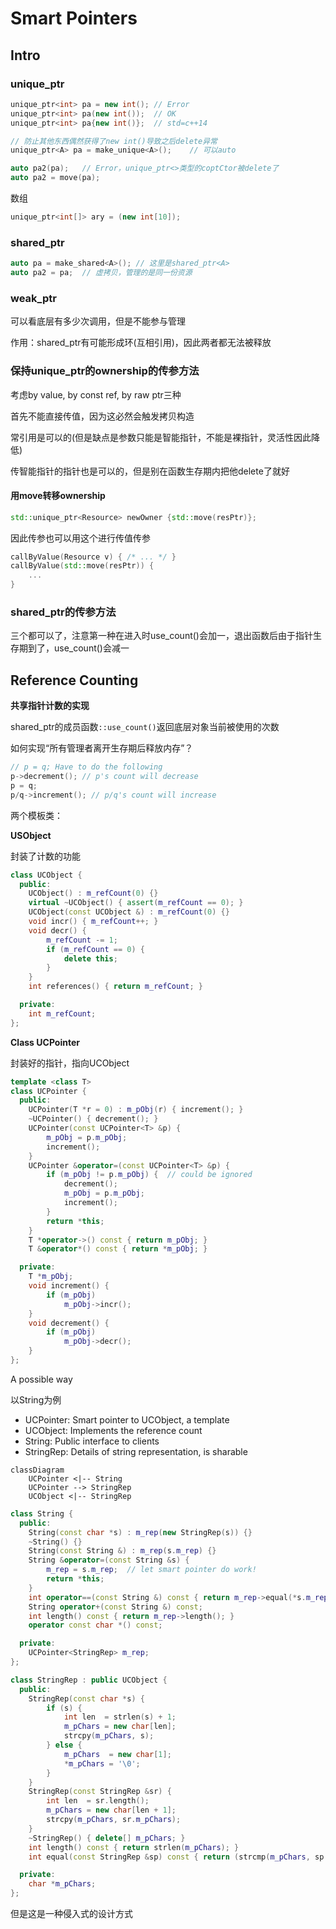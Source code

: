 # Smart Pointers

## Intro

### unique_ptr

```cpp
unique_ptr<int> pa = new int();	// Error
unique_ptr<int> pa(new int());	// OK
unique_ptr<int> pa{new int()};	// std=c++14

// 防止其他东西偶然获得了new int()导致之后delete异常
unique_ptr<A> pa = make_unique<A>();	// 可以auto

auto pa2(pa);	// Error，unique_ptr<>类型的coptCtor被delete了
auto pa2 = move(pa);
```

数组

```cpp
unique_ptr<int[]> ary = (new int[10]);
```



### shared_ptr

```cpp
auto pa = make_shared<A>();	// 这里是shared_ptr<A>
auto pa2 = pa;	// 虚拷贝，管理的是同一份资源
```

### weak_ptr

可以看底层有多少次调用，但是不能参与管理

作用：shared_ptr有可能形成环(互相引用)，因此两者都无法被释放

### 保持unique_ptr的ownership的传参方法

考虑by value, by const ref, by raw ptr三种

首先不能直接传值，因为这必然会触发拷贝构造

常引用是可以的(但是缺点是参数只能是智能指针，不能是裸指针，灵活性因此降低)

传智能指针的指针也是可以的，但是别在函数生存期内把他delete了就好

#### 用move转移ownership

```cpp
std::unique_ptr<Resource> newOwner {std::move(resPtr)};
```

因此传参也可以用这个进行传值传参

```cpp
callByValue(Resource v) { /* ... */ }
callByValue(std::move(resPtr)) {
    ...
}
```

### shared_ptr的传参方法

三个都可以了，注意第一种在进入时use_count()会加一，退出函数后由于指针生存期到了，use_count()会减一



## Reference Counting

**共享指针计数的实现**

shared_ptr的成员函数`::use_count()`返回底层对象当前被使用的次数

如何实现“所有管理者离开生存期后释放内存”？

```cpp
// p = q; Have to do the following
p->decrement(); // p's count will decrease
p = q;
p/q->increment(); // p/q's count will increase
```

两个模板类：

**USObject**

封装了计数的功能

```cpp
class UCObject {
  public:
    UCObject() : m_refCount(0) {}
    virtual ~UCObject() { assert(m_refCount == 0); }
    UCObject(const UCObject &) : m_refCount(0) {}
    void incr() { m_refCount++; }
    void decr() {
        m_refCount -= 1;
        if (m_refCount == 0) {
            delete this;
        }
    }
    int references() { return m_refCount; }

  private:
    int m_refCount;
};
```

**Class UCPointer**

封装好的指针，指向UCObject

```cpp
template <class T>
class UCPointer {
  public:
    UCPointer(T *r = 0) : m_pObj(r) { increment(); }
    ~UCPointer() { decrement(); }
    UCPointer(const UCPointer<T> &p) {
        m_pObj = p.m_pObj;
        increment();
    }
    UCPointer &operator=(const UCPointer<T> &p) {
        if (m_pObj != p.m_pObj) {  // could be ignored
            decrement();
            m_pObj = p.m_pObj;
            increment();
        }
        return *this;
    }
    T *operator->() const { return m_pObj; }
    T &operator*() const { return *m_pObj; }

  private:
    T *m_pObj;
    void increment() {
        if (m_pObj)
            m_pObj->incr();
    }
    void decrement() {
        if (m_pObj)
            m_pObj->decr();
    }
};
```

A possible way

以String为例

* UCPointer: Smart pointer to UCObject, a template
* UCObject: Implements the reference count
* String: Public interface to clients
* StringRep: Details of string representation, is sharable

```mermaid
classDiagram
    UCPointer <|-- String
    UCPointer --> StringRep
    UCObject <|-- StringRep
```

```cpp
class String {
  public:
    String(const char *s) : m_rep(new StringRep(s)) {}
    ~String() {}
    String(const String &) : m_rep(s.m_rep) {}
    String &operator=(const String &s) {
        m_rep = s.m_rep;  // let smart pointer do work!
        return *this;
    }
    int operator==(const String &) const { return m_rep->equal(*s.m_rep); }
    String operator+(const String &) const;
    int length() const { return m_rep->length(); }
    operator const char *() const;

  private:
    UCPointer<StringRep> m_rep;
};

class StringRep : public UCObject {
  public:
    StringRep(const char *s) {
        if (s) {
            int len  = strlen(s) + 1;
            m_pChars = new char[len];
            strcpy(m_pChars, s);
        } else {
            m_pChars  = new char[1];
            *m_pChars = '\0';
        }
    }
    StringRep(const StringRep &sr) {
        int len  = sr.length();
        m_pChars = new char[len + 1];
        strcpy(m_pChars, sr.m_pChars);
    }
    ~StringRep() { delete[] m_pChars; }
    int length() const { return strlen(m_pChars); }
    int equal(const StringRep &sp) const { return (strcmp(m_pChars, sp.m_pChars) == 0); }

  private:
    char *m_pChars;
};
```

但是这是一种侵入式的设计方式